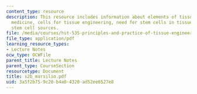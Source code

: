 ```yaml
---
content_type: resource
description: This resource includes information about elements of tissue engineering/regenerative
  medicine, cells for tissue engineering, need for stem cells in tissue engineering,
  stem cell sources.
file: /media/courses/hst-535-principles-and-practice-of-tissue-engineering-fall-2004/3a5f2b759c20b4a04320ad52ee6527e8_s2b_marsilio.pdf
file_type: application/pdf
learning_resource_types:
- Lecture Notes
ocw_type: OCWFile
parent_title: Lecture Notes
parent_type: CourseSection
resourcetype: Document
title: s2b_marsilio.pdf
uid: 3a5f2b75-9c20-b4a0-4320-ad52ee6527e8
---
```

